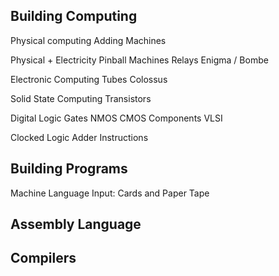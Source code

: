
Building Computing
------------------

Physical computing
   Adding Machines

Physical + Electricity
   Pinball Machines
   Relays
   Enigma / Bombe

Electronic Computing
  Tubes
  Colossus

Solid State Computing
  Transistors

Digital Logic
  Gates
  NMOS
  CMOS
  Components
  VLSI

Clocked Logic
  Adder
  Instructions

Building Programs
-----------------

Machine Language
Input: Cards and Paper Tape


Assembly Language
-----------------


Compilers
---------







